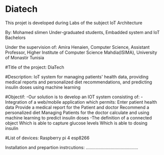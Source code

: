 # Diatech

This projet is developed during Labs of the subject IoT Architecture

By:
Mohamed slimen
Under-graduated students, 
Embadded system and IoT Bachelors 


Under the supervision of:
Amira Henaien, 
Computer Science, Assistant Professor,
Higher Institute of Computer Science Mahdia(ISIMA),
University of Monastir Tunisia


#Title of the project:
DiaTech

#Description:
IoT system for managing patients' health data, providing medical reports and personalized diet recommendations, 
and predicting insulin doses using machine learning  

#Objectif:
-Our solution is to develop an IOT system consisting of: 
-Integration of a web/mobile application which permits:
Enter patient health data 
Provide a medical report for the Patient and doctor 
Recommend a personalized diet 
Managing Patients for the doctor
calculate and using machine learning to predict insulin doses
-The definition of a connected object 
Which is able to capture glucose levels 
Which is able to dosing insulin 

#List of devices:
Raspberry pi 4
esp8266



Installation and prepartion instrcutions: 
..........................................
